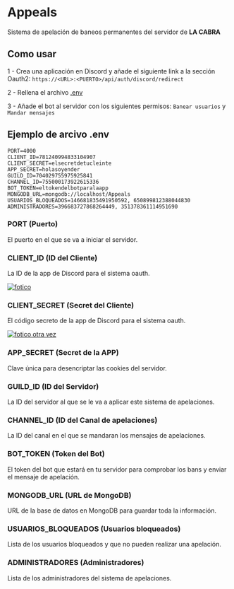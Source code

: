# Appeals

Sistema de apelación de baneos permanentes del servidor de **LA CABRA**

## Como usar

1 - Crea una aplicación en Discord y añade el siguiente link a la sección Oauth2:
```https://<URL>:<PUERTO>/api/auth/discord/redirect```

2 - Rellena el archivo [.env](https://github.com/holasoyender/Appeals#ejemplo-de-arcivo-env)

3 - Añade el bot al servidor con los siguientes permisos: `Banear usuarios` y `Mandar mensajes`

## Ejemplo de arcivo .env
```
PORT=4000
CLIENT_ID=781240994833104907
CLIENT_SECRET=elsecretdetucleinte
APP_SECRET=holasoyender
GUILD_ID=704029755975925841
CHANNEL_ID=755000173922615336
BOT_TOKEN=eltokendelbotparalaapp
MONGODB_URL=mongodb://localhost/Appeals
USUARIOS_BLOQUEADOS=146681835491950592, 650899812388044830
ADMINISTRADORES=396683727868264449, 351378361114951690
```

### PORT (Puerto)

El puerto en el que se va a iniciar el servidor.

### CLIENT_ID (ID del Cliente)

La ID de la app de Discord para el sistema oauth.

[![fotico](https://i.imgur.com/yW9neR4.png)](https://www.youtube.com/watch?v=dQw4w9WgXcQ)

### CLIENT_SECRET (Secret del Cliente)

El código secreto de la app de Discord para el sistema oauth.

[![fotico otra vez](https://i.imgur.com/SvTpAl3.png)](https://www.youtube.com/watch?v=dQw4w9WgXcQ)

### APP_SECRET (Secret de la APP)

Clave única para desencriptar las cookies del servidor.

### GUILD_ID (ID del Servidor)

La ID del servidor al que se le va a aplicar este sistema de apelaciones.

### CHANNEL_ID (ID del Canal de apelaciones)

La ID del canal en el que se mandaran los mensajes de apelaciones.

### BOT_TOKEN (Token del Bot)

El token del bot que estará en tu servidor para comprobar los bans y enviar el mensaje de apelación.

### MONGODB_URL (URL de MongoDB)

URL de la base de datos en MongoDB para guardar toda la información.

### USUARIOS_BLOQUEADOS (Usuarios bloqueados)

Lista de los usuarios bloqueados y que no pueden realizar una apelación.

### ADMINISTRADORES (Administradores)

Lista de los administradores del sistema de apelaciones.
